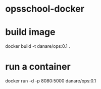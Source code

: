 # opsschool-docker

# build image
docker build -t danare/ops:0.1 .

# run a container
docker run -d -p 8080:5000 danare/ops:0.1
